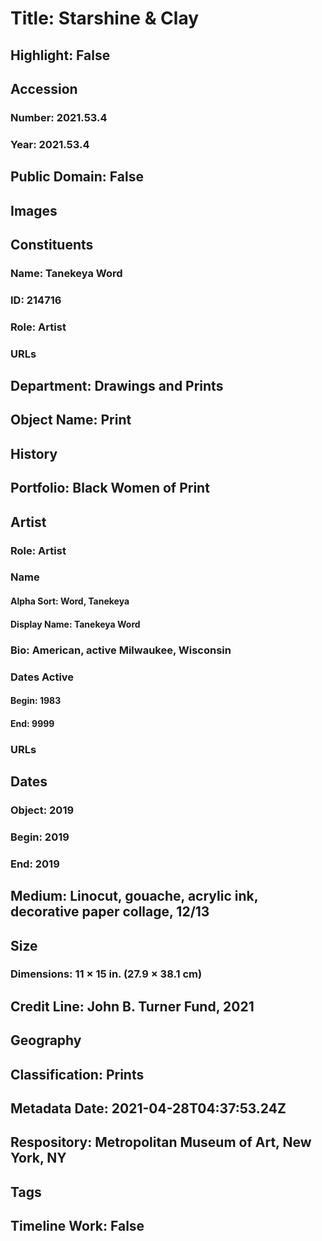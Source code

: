# Title: Starshine & Clay
## Highlight: False
## Accession
### Number: 2021.53.4
### Year: 2021.53.4
## Public Domain: False
## Images
## Constituents
### Name: Tanekeya Word
### ID: 214716
### Role: Artist
### URLs
## Department: Drawings and Prints
## Object Name: Print
## History
## Portfolio: Black Women of Print
## Artist
### Role: Artist
### Name
#### Alpha Sort: Word, Tanekeya
#### Display Name: Tanekeya Word
### Bio: American, active Milwaukee, Wisconsin
### Dates Active
#### Begin: 1983
#### End: 9999
### URLs
## Dates
### Object: 2019
### Begin: 2019
### End: 2019
## Medium: Linocut, gouache, acrylic ink, decorative paper collage, 12/13
## Size
### Dimensions: 11 × 15 in. (27.9 × 38.1 cm)
## Credit Line: John B. Turner Fund, 2021
## Geography
## Classification: Prints
## Metadata Date: 2021-04-28T04:37:53.24Z
## Respository: Metropolitan Museum of Art, New York, NY
## Tags
## Timeline Work: False